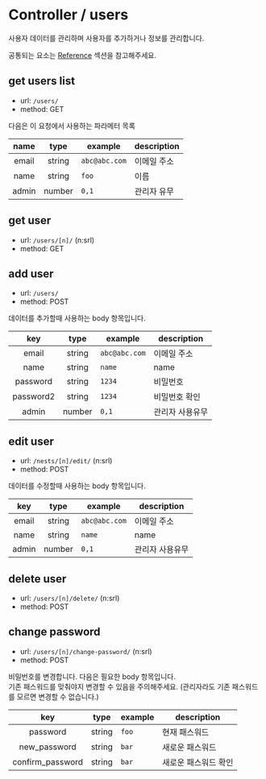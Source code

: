 # Controller / users

사용자 데이터를 관리하며 사용자를 추가하거나 정보를 관리합니다.

공통되는 요소는 [Reference](https://github.com/redgoose-dev/goose-api/tree/master/controller#reference) 섹션을 참고해주세요.


## get users list

- url: `/users/`
- method: GET

다음은 이 요청에서 사용하는 파라메터 목록

| name | type | example | description |
|:----:|:----:|---------|-------------|
| email | string | `abc@abc.com` | 이메일 주소 |
| name | string | `foo` | 이름 |
| admin | number | `0,1` | 관리자 유무 |


## get user

- url: `/users/[n]/` (n:srl)
- method: GET


## add user

- url: `/users/`
- method: POST

데이터를 추가할때 사용하는 body 항목입니다.

| key | type | example | description |
|:---:|:----:|---------|-------------|
| email | string | `abc@abc.com` | 이메일 주소 |
| name | string | `name` | name |
| password | string | `1234` | 비밀번호 |
| password2 | string | `1234` | 비밀번호 확인 |
| admin | number | `0,1` | 관리자 사용유무 |


## edit user

- url: `/nests/[n]/edit/` (n:srl)
- method: POST

데이터를 수정할때 사용하는 body 항목입니다.

| key | type | example | description |
|:---:|:----:|---------|-------------|
| email | string | `abc@abc.com` | 이메일 주소 |
| name | string | `name` | name |
| admin | number | `0,1` | 관리자 사용유무 |


## delete user

- url: `/users/[n]/delete/` (n:srl)
- method: POST


## change password

- url: `/users/[n]/change-password/` (n:srl)
- method: POST

비밀번호를 변경합니다. 다음은 필요한 body 항목입니다.  
기존 패스워드를 맞춰야지 변경할 수 있음을 주의해주세요. (관리자라도 기존 패스워드를 모르면 변경할 수 없습니다.)

| key | type | example | description |
|:---:|:----:|---------|-------------|
| password | string | `foo` | 현재 패스워드 |
| new_password | string | `bar` | 새로운 패스워드 |
| confirm_password | string | `bar` | 새로운 패스워드 확인 |
